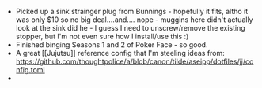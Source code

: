 - Picked up a sink strainger plug from Bunnings - hopefully it fits, altho it was only $10 so no big deal....and.... nope - muggins here didn't actually look at the sink did he - I guess I need to unscrew/remove the existing stopper, but I'm not even sure how I install/use this :)
- Finished binging Seasons 1 and 2 of Poker Face - so good.
- A great [[Jujutsu]] reference config that I'm steeling ideas from: https://github.com/thoughtpolice/a/blob/canon/tilde/aseipp/dotfiles/jj/config.toml
-